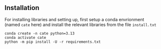 ## Installation

For installing libraries and setting up, first setup a conda envrionment (named `cate` here) and install the relevant libraries from the file `install.txt`
```
conda create -n cate python=3.13
conda activate cate
python -m pip install -U -r requirements.txt
```